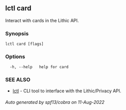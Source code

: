 ## lctl card

Interact with cards in the Lithic API.

### Synopsis


 

```
lctl card [flags]
```

### Options

```
  -h, --help   help for card
```

### SEE ALSO

* [lctl](lctl.md)	 - CLI tool to interface with the Lithic/Privacy API.

###### Auto generated by spf13/cobra on 11-Aug-2022
